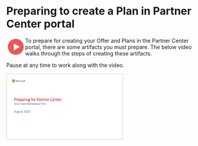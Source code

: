# Preparing to create a Plan in Partner Center portal

<a href="https://youtu.be/9hqM2IFNd7I"><img src="./images/Video.png" width="50" style="float:left;align:left;" align="left" target="_blank"></a> To prepare for creating your Offer and Plans in the Partner Center portal, there are some artifacts you must prepare. The below video walks through the steps of creating these artifacts.

Pause at any time to work along with the video.

<a href="https://youtu.be/9hqM2IFNd7I">![Slide Thumbnail](./images/05.png)</a>





